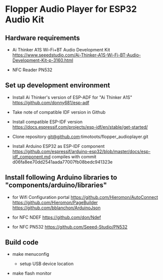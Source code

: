 # Flopper Audio Player for ESP32 Audio Kit

## Hardware requirements

*  Ai Thinker A1S Wi-Fi+BT Audio Development Kit
https://www.seeedstudio.com/Ai-Thinker-A1S-Wi-Fi-BT-Audio-Development-Kit-p-3160.html

* NFC Reader PN532

## Set up development environment

* Install Ai Thinker's version of ESP-ADF for "Ai Thinker A1S"
https://github.com/donny681/esp-adf

* Take note of compatible IDF version in Github

* Install compatible ESP-IDF version
https://docs.espressif.com/projects/esp-idf/en/stable/get-started/

* Clone repository
git@github.com:timotoots/flopper_audioplayer.git

* Install Arduino ESP32 as ESP-IDF component
https://github.com/espressif/arduino-esp32/blob/master/docs/esp-idf_component.md
compiles with commit d06fa8ee70dd2541aada77007fb08bedc941323e
 
## Install following Arduino libraries to "components/arduino/libraries"

* for Wifi Configuration portal
https://github.com/Hieromon/AutoConnect
https://github.com/Hieromon/PageBuilder
https://github.com/bblanchon/ArduinoJson

* for NFC NDEF
https://github.com/don/Ndef

* for NFC PN532
https://github.com/Seeed-Studio/PN532

## Build code

* make menuconfig

	* setup USB device location

* make flash monitor